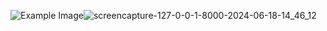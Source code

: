 ![Example Image]()![screencapture-127-0-0-1-8000-2024-06-18-14_46_12](https://github.com/Midhunmiyu/Chart/assets/120627714/ce652b0b-a0e1-452c-bcc6-7c3efd22083d)
